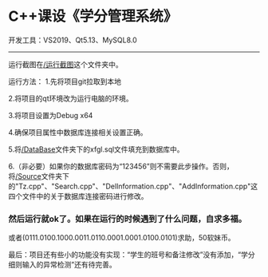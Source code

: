 #  C++课设《学分管理系统》

开发工具：VS2019、Qt5.13、MySQL8.0  

-------

运行截图在[/运行截图](/运行截图)这个文件夹中。



运行方法： 
 1.先将项目git拉取到本地 
 
 2.将项目的qt环境改为运行电脑的环境。
 
 3.将项目设置为Debug x64 
 
 4.确保项目属性中数据库连接相关设置正确。 
 
 5.将[/DataBase](/DataBase)文件夹下的xfgl.sql文件填充到数据库中。
 
 6.（非必要）如果你的数据库密码为“123456”则不需要此步操作。否则，将[/Source](/Source)文件夹下的"Tz.cpp"、"Search.cpp"、"DelInformation.cpp"、"AddInformation.cpp"这四个文件中的关于数据库连接密码进行修改。 


 ### 然后运行就ok了。如果在运行的时候遇到了什么问题，自求多福。 
 或者(0111.0100.1000.0011.0110.0001.0001.0100.0101)求助，50软妹币。

 最后：项目还有些小的功能没有实现：“学生的班号和备注修改”没有添加，“学分细则输入的异常检测”还有待完善。

